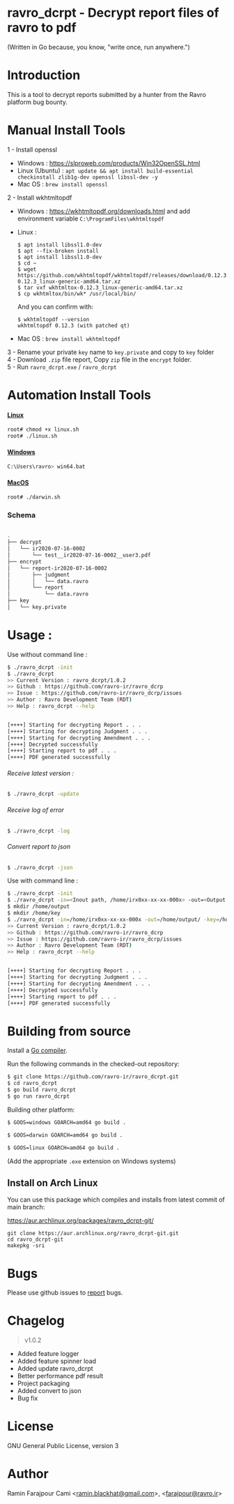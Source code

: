 # ravro_dcrpt - Decrypt report files of ravro to pdf

(Written in Go because, you know, "write once, run anywhere.")

# Introduction
This is a tool to decrypt reports submitted by a hunter from the Ravro platform bug bounty.

# Manual Install Tools 

1 - Install openssl <br />
  * Windows : https://slproweb.com/products/Win32OpenSSL.html <br /> 
  * Linux (Ubuntu) : `apt update && apt install build-essential checkinstall zlib1g-dev openssl libssl-dev -y`
  * Mac OS : `brew install openssl`<br />

2 - Install wkhtmltopdf 
  * Windows : https://wkhtmltopdf.org/downloads.html and add environment variable `C:\ProgramFiles\wkhtmltopdf`
  * Linux : <br />
        
        $ apt install libssl1.0-dev
        $ apt --fix-broken install
        $ apt install libssl1.0-dev
        $ cd ~
        $ wget https://github.com/wkhtmltopdf/wkhtmltopdf/releases/download/0.12.3/wkhtmltox-0.12.3_linux-generic-amd64.tar.xz
        $ tar vxf wkhtmltox-0.12.3_linux-generic-amd64.tar.xz
        $ cp wkhtmltox/bin/wk* /usr/local/bin/
    
    And you can confirm with:
    
        $ wkhtmltopdf --version
        wkhtmltopdf 0.12.3 (with patched qt)

  * Mac OS : `brew install wkhtmltopdf` <br />

3 - Rename your private `key` name to `key.private` and copy to `key` folder <br />
4 - Download `.zip` file report, Copy `zip` file in the `encrypt` folder.<br />
5 - Run `ravro_dcrpt.exe` /  `ravro_dcrpt` <br />



# Automation Install Tools 

#### [Linux](https://github.com/ravro-ir/ravro_dcrpt/blob/main/autoinstall/linux.sh)
```bash
root# chmod +x linux.sh
root# ./linux.sh
```
#### [Windows](https://github.com/ravro-ir/ravro_dcrpt/blob/main/autoinstall/win64.bat)
```bash
C:\Users\ravro> win64.bat
```

#### [MacOS](https://github.com/ravro-ir/ravro_dcrpt/blob/main/autoinstall/darwin.sh)
```bash
root# ./darwin.sh
```

### Schema 

```bash

.
├── decrypt
│   └── ir2020-07-16-0002
│       └── test__ir2020-07-16-0002__user3.pdf
├── encrypt
│   └── report-ir2020-07-16-0002
│       ├── judgment
│       │   └── data.ravro
│       └── report
│           └── data.ravro
├── key
│   └── key.private

```

# Usage :
Use without command line :
```bash
$ ./ravro_dcrpt -init
$ ./ravro_dcrpt
>> Current Version : ravro_dcrpt/1.0.2
>> Github : https://github.com/ravro-ir/ravro_dcrp
>> Issue : https://github.com/ravro-ir/ravro_dcrp/issues
>> Author : Ravro Development Team (RDT)
>> Help : ravro_dcrpt --help 


[++++] Starting for decrypting Report . . . 
[++++] Starting for decrypting Judgment . . . 
[++++] Starting for decrypting Amendment . . . 
[++++] Decrypted successfully 
[++++] Starting report to pdf . . . 
[++++] PDF generated successfully


```

###### Receive latest version :

```bash
$ ./ravro_dcrpt -update
```

###### Receive log of error
```bash
$ ./ravro_dcrpt -log
```

###### Convert report to json
```bash
$ ./ravro_dcrpt -json
```

Use with command line :
```bash
$ ./ravro_dcrpt -init
$ ./ravro_dcrpt -in=<Inout path, /home/irx0xx-xx-xx-000x> -out=<Output path, Ex : /home/output/> -key=<KEY PATH DIR, Ex: key.private>
$ mkdir /home/output
$ mkdir /home/key
$ ./ravro_dcrpt -in=/home/irx0xx-xx-xx-000x -out=/home/output/ -key=/home/key/key.private
>> Current Version : ravro_dcrpt/1.0.2
>> Github : https://github.com/ravro-ir/ravro_dcrp
>> Issue : https://github.com/ravro-ir/ravro_dcrp/issues
>> Author : Ravro Development Team (RDT)
>> Help : ravro_dcrpt --help 


[++++] Starting for decrypting Report . . . 
[++++] Starting for decrypting Judgment . . . 
[++++] Starting for decrypting Amendment . . . 
[++++] Decrypted successfully 
[++++] Starting report to pdf . . . 
[++++] PDF generated successfully


```

# Building from source

Install a [Go compiler](https://golang.org/dl).

Run the following commands in the checked-out repository:
```bash
$ git clone https://github.com/ravro-ir/ravro_dcrpt.git
$ cd ravro_dcrpt
$ go build ravro_dcrpt
$ go run ravro_dcrpt
```
Building other platform:

```bash
$ GOOS=windows GOARCH=amd64 go build .

$ GOOS=darwin GOARCH=amd64 go build .

$ GOOS=linux GOARCH=amd64 go build .
```

(Add the appropriate `.exe` extension on Windows systems)

## Install on Arch Linux

You can use this package which compiles and installs from latest commit of main branch:

https://aur.archlinux.org/packages/ravro_dcrpt-git/

```
git clone https://aur.archlinux.org/ravro_dcrpt-git.git
cd ravro_dcrpt-git
makepkg -sri
```

# Bugs
Please use github issues to [report](https://github.com/ravro-ir/ravro_dcrpt/issues) bugs.

# Chagelog 
> v1.0.2
* Added feature logger
* Added feature spinner load
* Added update ravro_dcrpt
* Better performance pdf result
* Project packaging
* Added convert to json
* Bug fix


# License
GNU General Public License, version 3

# Author
Ramin Farajpour Cami <<ramin.blackhat@gmail.com>>, <<farajpour@ravro.ir>>



